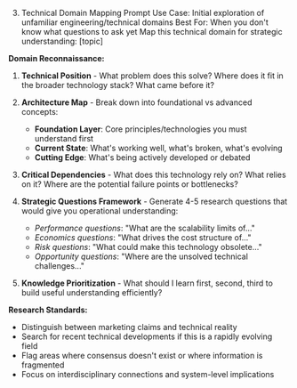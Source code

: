 3. Technical Domain Mapping Prompt
Use Case: Initial exploration of unfamiliar engineering/technical domains
Best For: When you don't know what questions to ask yet
Map this technical domain for strategic understanding: [topic]

**Domain Reconnaissance:**

1. **Technical Position** - What problem does this solve? Where does it fit in the broader technology stack? What came before it?

2. **Architecture Map** - Break down into foundational vs advanced concepts:
   - **Foundation Layer**: Core principles/technologies you must understand first
   - **Current State**: What's working well, what's broken, what's evolving
   - **Cutting Edge**: What's being actively developed or debated

3. **Critical Dependencies** - What does this technology rely on? What relies on it? Where are the potential failure points or bottlenecks?

4. **Strategic Questions Framework** - Generate 4-5 research questions that would give you operational understanding:
   - *Performance questions*: "What are the scalability limits of..."
   - *Economics questions*: "What drives the cost structure of..."
   - *Risk questions*: "What could make this technology obsolete..."
   - *Opportunity questions*: "Where are the unsolved technical challenges..."

5. **Knowledge Prioritization** - What should I learn first, second, third to build useful understanding efficiently?

**Research Standards:**
- Distinguish between marketing claims and technical reality
- Search for recent technical developments if this is a rapidly evolving field
- Flag areas where consensus doesn't exist or where information is fragmented
- Focus on interdisciplinary connections and system-level implications
